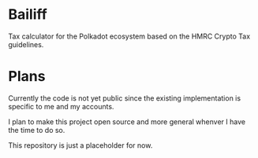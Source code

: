 # Bailiff

Tax calculator for the Polkadot ecosystem based on the HMRC Crypto Tax guidelines.

# Plans

Currently the code is not yet public since the existing implementation is specific to me and my accounts.

I plan to make this project open source and more general whenver I have the time to do so.

This repository is just a placeholder for now.
